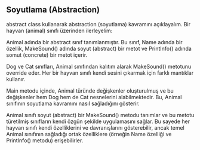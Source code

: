 ﻿## Soyutlama (Abstraction)

abstract class kullanarak abstraction (soyutlama) kavramını açıklayalım. Bir hayvan (animal) sınıfı üzerinden ilerleyelim: 
 
 Animal adında bir abstract sınıf tanımlanmıştır. Bu sınıf, Name adında bir özellik, MakeSound() adında soyut (abstract) bir metot ve PrintInfo() adında somut (concrete) bir metot içerir.

Dog ve Cat sınıfları, Animal sınıfından kalıtım alarak MakeSound() metotunu override eder. Her bir hayvan sınıfı kendi sesini çıkarmak için farklı mantıklar kullanır.

Main metodu içinde, Animal türünde değişkenler oluşturulmuş ve bu değişkenler hem Dog hem de Cat nesnelerini alabilmektedir. Bu, Animal sınıfının soyutlama kavramını nasıl sağladığını gösterir.

Animal sınıfı soyut (abstract) bir MakeSound() metodu tanımlar ve bu metotu türetilmiş sınıfların kendi özgün şekilde uygulamasını sağlar. Bu sayede her hayvan sınıfı kendi özelliklerini ve davranışlarını gösterebilir, ancak temel Animal sınıfının sağladığı ortak özelliklere (örneğin Name özelliği ve PrintInfo() metodu) erişebilirler.